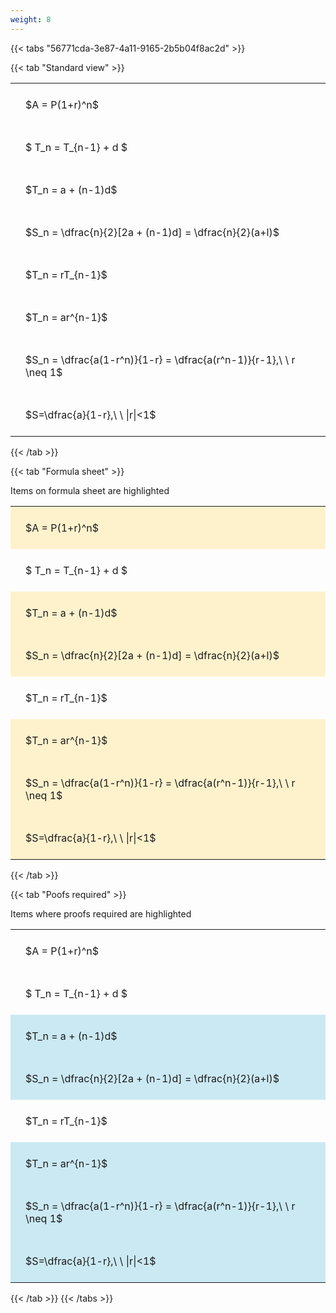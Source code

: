 ```yaml
---
weight: 8
---
```


{{< tabs "56771cda-3e87-4a11-9165-2b5b04f8ac2d" >}}

{{< tab "Standard view" >}}

<style type="text/css">
#T_a8cbd th.col_heading {
  text-align: left;
  font-size: 1em;
}
#T_a8cbd td {
  text-align: left;
  font-size: 1em;
  padding: 1.5em;
}
</style>
<table id="T_a8cbd">
  <thead>
  </thead>
  <tbody>
    <tr>
      <td id="T_a8cbd_row0_col0" class="data row0 col0" >$A = P(1+r)^n$</td>
    </tr>
    <tr>
      <td id="T_a8cbd_row1_col0" class="data row1 col0" >$ T_n = T_{n-1} + d $</td>
    </tr>
    <tr>
      <td id="T_a8cbd_row2_col0" class="data row2 col0" >$T_n = a + (n-1)d$</td>
    </tr>
    <tr>
      <td id="T_a8cbd_row3_col0" class="data row3 col0" >$S_n = \dfrac{n}{2}[2a + (n-1)d] = \dfrac{n}{2}(a+l)$</td>
    </tr>
    <tr>
      <td id="T_a8cbd_row4_col0" class="data row4 col0" >$T_n = rT_{n-1}$</td>
    </tr>
    <tr>
      <td id="T_a8cbd_row5_col0" class="data row5 col0" >$T_n = ar^{n-1}$</td>
    </tr>
    <tr>
      <td id="T_a8cbd_row6_col0" class="data row6 col0" >$S_n = \dfrac{a(1-r^n)}{1-r} = \dfrac{a(r^n-1)}{r-1},\ \  r \neq 1$</td>
    </tr>
    <tr>
      <td id="T_a8cbd_row7_col0" class="data row7 col0" >$S=\dfrac{a}{1-r},\ \ |r|<1$</td>
    </tr>
  </tbody>
</table>
{{< /tab >}}

{{< tab "Formula sheet" >}}

Items on formula sheet are highlighted 
<br>
<style type="text/css">
#T_4a74b th.col_heading {
  text-align: left;
  font-size: 1em;
}
#T_4a74b td {
  text-align: left;
  font-size: 1em;
  padding: 1.5em;
}
#T_4a74b_row0_col0, #T_4a74b_row2_col0, #T_4a74b_row3_col0, #T_4a74b_row5_col0, #T_4a74b_row6_col0, #T_4a74b_row7_col0 {
  background-color: rgba(255,194,10, 0.2);
}
#T_4a74b_row1_col0, #T_4a74b_row4_col0 {
  background-color: rgba(0,0,0,0);
}
</style>
<table id="T_4a74b">
  <thead>
  </thead>
  <tbody>
    <tr>
      <td id="T_4a74b_row0_col0" class="data row0 col0" >$A = P(1+r)^n$</td>
    </tr>
    <tr>
      <td id="T_4a74b_row1_col0" class="data row1 col0" >$ T_n = T_{n-1} + d $</td>
    </tr>
    <tr>
      <td id="T_4a74b_row2_col0" class="data row2 col0" >$T_n = a + (n-1)d$</td>
    </tr>
    <tr>
      <td id="T_4a74b_row3_col0" class="data row3 col0" >$S_n = \dfrac{n}{2}[2a + (n-1)d] = \dfrac{n}{2}(a+l)$</td>
    </tr>
    <tr>
      <td id="T_4a74b_row4_col0" class="data row4 col0" >$T_n = rT_{n-1}$</td>
    </tr>
    <tr>
      <td id="T_4a74b_row5_col0" class="data row5 col0" >$T_n = ar^{n-1}$</td>
    </tr>
    <tr>
      <td id="T_4a74b_row6_col0" class="data row6 col0" >$S_n = \dfrac{a(1-r^n)}{1-r} = \dfrac{a(r^n-1)}{r-1},\ \  r \neq 1$</td>
    </tr>
    <tr>
      <td id="T_4a74b_row7_col0" class="data row7 col0" >$S=\dfrac{a}{1-r},\ \ |r|<1$</td>
    </tr>
  </tbody>
</table>
{{< /tab >}}

{{< tab "Poofs required" >}}

Items where proofs required are highlighted 
<br>
<style type="text/css">
#T_471e3 th.col_heading {
  text-align: left;
  font-size: 1em;
}
#T_471e3 td {
  text-align: left;
  font-size: 1em;
  padding: 1.5em;
}
#T_471e3_row0_col0, #T_471e3_row1_col0, #T_471e3_row4_col0 {
  background-color: rgba(0,0,0,0);
}
#T_471e3_row2_col0, #T_471e3_row3_col0, #T_471e3_row5_col0, #T_471e3_row6_col0, #T_471e3_row7_col0 {
  background-color: rgba(0,150,200, 0.2);
}
</style>
<table id="T_471e3">
  <thead>
  </thead>
  <tbody>
    <tr>
      <td id="T_471e3_row0_col0" class="data row0 col0" >$A = P(1+r)^n$</td>
    </tr>
    <tr>
      <td id="T_471e3_row1_col0" class="data row1 col0" >$ T_n = T_{n-1} + d $</td>
    </tr>
    <tr>
      <td id="T_471e3_row2_col0" class="data row2 col0" >$T_n = a + (n-1)d$</td>
    </tr>
    <tr>
      <td id="T_471e3_row3_col0" class="data row3 col0" >$S_n = \dfrac{n}{2}[2a + (n-1)d] = \dfrac{n}{2}(a+l)$</td>
    </tr>
    <tr>
      <td id="T_471e3_row4_col0" class="data row4 col0" >$T_n = rT_{n-1}$</td>
    </tr>
    <tr>
      <td id="T_471e3_row5_col0" class="data row5 col0" >$T_n = ar^{n-1}$</td>
    </tr>
    <tr>
      <td id="T_471e3_row6_col0" class="data row6 col0" >$S_n = \dfrac{a(1-r^n)}{1-r} = \dfrac{a(r^n-1)}{r-1},\ \  r \neq 1$</td>
    </tr>
    <tr>
      <td id="T_471e3_row7_col0" class="data row7 col0" >$S=\dfrac{a}{1-r},\ \ |r|<1$</td>
    </tr>
  </tbody>
</table>
{{< /tab >}}
{{< /tabs >}}